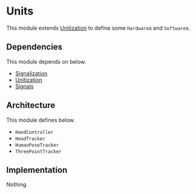 # Units

This module extends [Unitization](./Unitization.md) to define some `Hardware`s and `Software`s.

## Dependencies

This module depends on below.

- [Signalization](./Signalization.md)
- [Unitization](./Unitization.md)
- [Signals](./Signals.md)

## Architecture

This module defines below.

- `HandController`
- `HeadTracker`
- `HumanPoseTracker`
- `ThreePointTracker`

## Implementation

Nothing.

